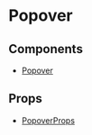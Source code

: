 # Popover

## Components

- [Popover](variables/Popover.md)

## Props

- [PopoverProps](interfaces/PopoverProps.md)
